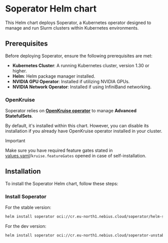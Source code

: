# Soperator Helm chart

This Helm chart deploys Soperator,
a Kubernetes operator designed to manage and run Slurm clusters within Kubernetes environments.

## Prerequisites

Before deploying Soperator, ensure the following prerequisites are met:

- **Kubernetes Cluster**: A running Kubernetes cluster, version 1.30 or higher.
- **Helm**: Helm package manager installed.
- **NVIDIA GPU Operator**: Installed if utilizing NVIDIA GPUs.
- **NVIDIA Network Operator**: Installed if using InfiniBand networking.

### OpenKruise

Soperator relies on [**OpenKruise operator**](https://github.com/openkruise/charts/tree/master/versions/kruise/1.8.0)
to manage **Advanced StatefulSets**.

By default, it's installed within this chart.
However, you can disable its installation if you already have OpenKruise operator installed in your cluster.

> [!IMPORTANT]
> Make sure you have required feature gates stated in [values.yaml](./values.yaml)/`kruise.featureGates`
> opened in case of self-installation.

## Installation

To install the Soperator Helm chart, follow these steps:

### Install Soperator

For the stable version:
```bash
helm install soperator oci://cr.eu-north1.nebius.cloud/soperator/helm-soperator --namespace soperator-system --create-namespace
```

For the dev version:
```bash
helm install soperator oci://cr.eu-north1.nebius.cloud/soperator-unstable/helm-soperator --namespace soperator-system --create-namespace
```
